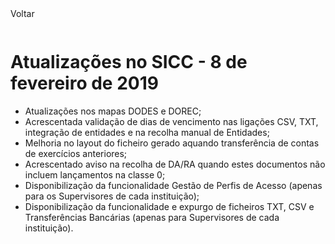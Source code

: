 <div style="width:100%; height:30px"><span onclick="loadMdDoc('atualizacoes', ['btnMenu'],'', null)" class="voltar">Voltar</span></div>

# Atualizações no SICC - 8 de fevereiro de 2019

- Atualizações nos mapas DODES e DOREC;
- Acrescentada validação de dias de vencimento nas ligações CSV, TXT, integração de entidades e na recolha manual de Entidades;
- Melhoria no layout do ficheiro gerado aquando transferência de contas de exercícios anteriores;
- Acrescentado aviso na recolha de DA/RA quando estes documentos não incluem lançamentos na classe 0;
- Disponibilização da funcionalidade Gestão de Perfis de Acesso (apenas para os Supervisores de cada instituição);
- Disponibilização da funcionalidade e expurgo de ficheiros TXT, CSV e Transferências Bancárias (apenas para Supervisores de cada instituição).
